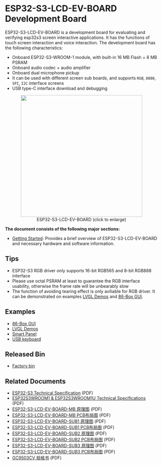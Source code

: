 # ESP32-S3-LCD-EV-BOARD Development Board

ESP32-S3-LCD-EV-BOARD is a development board for evaluating and verifying esp32s3 screen interactive applications. It has the functions of touch screen interaction and voice interaction. The development board has the following characteristics:

* Onboard ESP32-S3-WROOM-1 module, with built-in 16 MB Flash + 8 MB PSRAM
* Onboard audio codec + audio amplifier
* Onboard dual microphone pickup
* It can be used with different screen sub boards, and supports `RGB`, `8080`, `SPI`, `I2C` interface screens
* USB type-C interface download and debugging

<div align="center">
    <img src="../docs/_static/esp32-s3-lcd-ev-board/esp32-s3-lcd-ev-board.png" width="400px"/>
</div>
<div align="center"> ESP32-S3-LCD-EV-BOARD (click to enlarge) </div>

**The document consists of the following major sections:**

* [Getting Started](https://docs.espressif.com/projects/espressif-esp-dev-kits/en/latest/esp32s3/esp32-s3-usb-otg/user_guide.html#getting-started): Provides a brief overview of ESP32-S3-LCD-EV-BOARD and necessary hardware and software information.

## Tips

* ESP32-S3 RGB driver only supports 16-bit RGB565 and 8-bit RGB888 interface
* Please use octal PSRAM at least to guarantee the RGB interface usability, otherwise the frame rate will be unbearably slow
* The function of avoiding tearing effect is only aviliable for RGB driver. It can be demonstrated on examples [LVGL Demos](./examples/lvgl_demos/) and [86-Box GUI](./examples/86box_demo/).

## Examples

* [86-Box GUI](./examples/86box_demo/)
* [LVGL Demos](./examples/lvgl_demos/)
* [Smart Panel](./examples/smart-panel/)
* [USB keyboard](./examples/usb_keyboard/)

## Released Bin

* [Factory bin](./examples/factory/factory_bin)

## Related Documents

* [ESP32-S3 Technical Specification](https://www.espressif.com/sites/default/files/documentation/esp32-s3_datasheet_cn.pdf) (PDF)
* [ESP32­S3­WROOM­1 & ESP32­S3­WROOM­1U Technical Specifications](https://www.espressif.com/sites/default/files/documentation/esp32-s3-wroom-1_wroom-1u_datasheet_cn.pdf) (PDF)
* [ESP32-S3-LCD-EV-BOARD-MB 原理图](../_static/schematics/esp32-s3-lcd-ev-board/SCH_ESP32-S3-LCD_EV_Board_MB_V1.1_20220713.pdf) (PDF)
* [ESP32-S3-LCD-EV-BOARD-MB PCB布局图](../_static/schematics/esp32-s3-lcd-ev-board/PCB_ESP32-S3-LCD_Ev_Board_MB_V1.0_20220610.pdf) (PDF)
* [ESP32-S3-LCD-EV-BOARD-SUB1 原理图](../_static/schematics/esp32-s3-lcd-ev-board/SCH_ESP32-S3-LCD_Ev_Board_SUB1_V1.0_20220617.pdf) (PDF)
* [ESP32-S3-LCD-EV-BOARD-SUB1 PCB布局图](../_static/schematics/esp32-s3-lcd-ev-board/PCB_ESP32-S3-LCD_Ev_Board_SUB1_V1.0_20220617.pdf) (PDF)
* [ESP32-S3-LCD-EV-BOARD-SUB2 原理图](../_static/schematics/esp32-s3-lcd-ev-board/SCH_ESP32-S3-LCD_Ev_Board_SUB2_V1.0_20220615.pdf) (PDF)
* [ESP32-S3-LCD-EV-BOARD-SUB2 PCB布局图](../_static/schematics/esp32-s3-lcd-ev-board/PCB_ESP32-S3-LCD_Ev_Board_SUB2_V1.1_20220708.pdf) (PDF)
* [ESP32-S3-LCD-EV-BOARD-SUB3 原理图](../_static/schematics/esp32-s3-lcd-ev-board/SCH_ESP32-S3-LCD_Ev_Board_SUB3_V1.0_20220617.pdf) (PDF)
* [ESP32-S3-LCD-EV-BOARD-SUB3 PCB布局图](../_static/schematics/esp32-s3-lcd-ev-board/PCB_ESP32-S3-LCD_Ev_Board_SUB3_V1.0_20220617.pdf) (PDF)
* [GC9503CV 规格书](../_static/esp32-s3-lcd-ev-board/datasheets/3.95_480x480_SmartDisplay/GC9503NP_DataSheet_V1.7.pdf) (PDF)
